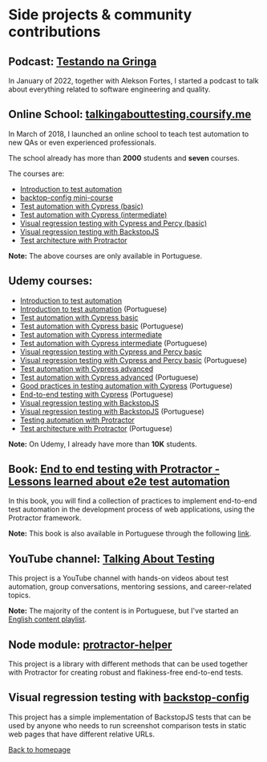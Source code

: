 # Side projects & community contributions

## Podcast: [Testando na Gringa](https://anchor.fm/testando-na-gringa)

In January of 2022, together with Alekson Fortes, I started a podcast to talk about everything related to software engineering and quality.

## Online School: [talkingabouttesting.coursify.me](http://talkingabouttesting.coursify.me)

In March of 2018, I launched an online school to teach test automation to new QAs or even experienced professionals.

The school already has more than **2000** students and **seven** courses.

The courses are:

- [Introduction to test automation](https://talkingabouttesting.coursify.me/courses/introducao-aos-testes-automatizados)
- [backtop-config mini-course](https://talkingabouttesting.coursify.me/courses/mini-curso-testes-de-regressao-visual-com-backstop-config)
- [Test automation with Cypress (basic)](https://talkingabouttesting.coursify.me/courses/testes-automatizados-com-cypress-basico)
- [Test automation with Cypress (intermediate)](https://talkingabouttesting.coursify.me/courses/testes-automatizados-com-cypress-intermediario)
- [Visual regression testing with Cypress and Percy (basic)](https://talkingabouttesting.coursify.me/courses/testes-automatizados-com-cypress-e-percy-basico)
- [Visual regression testing with BackstopJS](https://talkingabouttesting.coursify.me/courses/testes-de-regressao-visual-com-backstopjs)
- [Test architecture with Protractor](https://talkingabouttesting.coursify.me/courses/arquitetura-de-testes-com-protractor)

**Note:** The above courses are only available in Portuguese.

## Udemy courses:

- [Introduction to test automation](https://www.udemy.com/course/introduction-to-test-automation/)
- [Introduction to test automation](https://www.udemy.com/course/introducao-aos-testes-automatizados/) (Portuguese)
- [Test automation with Cypress basic](https://www.udemy.com/course/test-automation-with-cypress-basic/)
- [Test automation with Cypress basic](https://www.udemy.com/course/testes-automatizados-com-cypress-basico/) (Portuguese)
- [Test automation with Cypress intermediate](https://www.udemy.com/course/test-automation-with-cypress-intermediate/)
- [Test automation with Cypress intermediate](https://www.udemy.com/course/testes-automatizados-com-cypress-intermediario/) (Portuguese)
- [Visual regression testing with Cypress and Percy basic](https://www.udemy.com/course/visual-regression-testing-with-cypress-percy-basic/)
- [Visual regression testing with Cypress and Percy basic](https://www.udemy.com/course/testes-automatizados-com-cypress-e-percy-basico/) (Portuguese)
- [Test automation with Cypress advanced](https://www.udemy.com/course/testing-automation-with-cypress-advanced/?referralCode=FFBC3AC1BA3FE894480D)
- [Test automation with Cypress advanced](https://www.udemy.com/course/testes-automatizados-com-cypress-avancado/) (Portuguese)
- [Good practices in testing automation with Cypress](https://www.udemy.com/course/boas-praticas-em-automacao-de-testes-com-cypress/?referralCode=53A9772BD676F93DC8A1) (Portuguese)
- [End-to-end testing with Cypress](https://www.udemy.com/course/testes-end-to-end-com-cypress/?referralCode=BFC58FC7B29F2F37904D) (Portuguese)
- [Visual regression testing with BackstopJS](https://www.udemy.com/course/visual-regression-testing-with-backstopjs)
- [Visual regression testing with BackstopJS](https://www.udemy.com/course/testes-de-regressao-visual-com-backstopjs/) (Portuguese)
- [Testing automation with Protractor](https://www.udemy.com/course/testing-automation-with-protractor/)
- [Test architecture with Protractor](https://www.udemy.com/course/arquitetura-de-testes-com-protractor/) (Portuguese)

**Note:** On Udemy, I already have more than **10K** students.

## Book: [End to end testing with Protractor - Lessons learned about e2e test automation](https://leanpub.com/end-to-end-testing-with-protractor)

In this book, you will find a collection of practices to implement end-to-end test automation in the development process of web applications, using the Protractor framework.

**Note:** This book is also available in Portuguese through the following [link](http://casadocodigo.com.br/products/livro-protractor).

## YouTube channel: [Talking About Testing](https://www.youtube.com/talkingabouttesting)

This project is a YouTube channel with hands-on videos about test automation, group conversations, mentoring sessions, and career-related topics.

**Note:** The majority of the content is in Portuguese, but I've started an [English content playlist](https://youtube.com/playlist?list=PL-eblSNRj0QFCgBuHFSSJUeEYDm6wwvHI).

## Node module: [protractor-helper](http://npmjs.com/package/protractor-helper)

This project is a library with different methods that can be used together with Protractor for creating robust and flakiness-free end-to-end tests.

## Visual regression testing with [backstop-config](https://github.com/wlsf82/backstop-config)

This project has a simple implementation of BackstopJS tests that can be used by anyone who needs to run screenshot comparison tests in static web pages that have different relative URLs.

[Back to homepage](../README.md)
